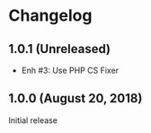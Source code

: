 Changelog
=========

1.0.1  (Unreleased)
------------------------
- Enh #3: Use PHP CS Fixer

1.0.0  (August 20, 2018)
------------------------
Initial release
